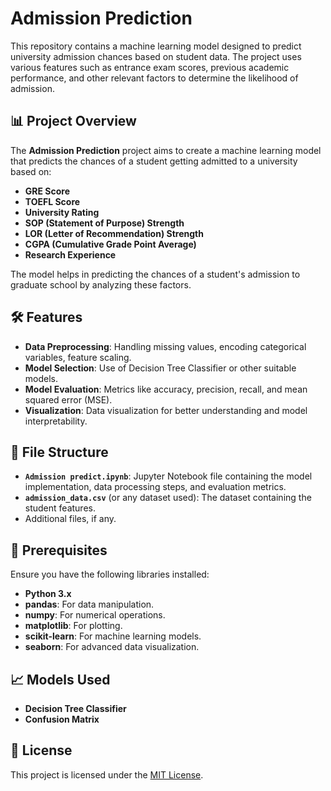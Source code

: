 # Admission Prediction

This repository contains a machine learning model designed to predict university admission chances based on student data. The project uses various features such as entrance exam scores, previous academic performance, and other relevant factors to determine the likelihood of admission.

## 📊 Project Overview

The **Admission Prediction** project aims to create a machine learning model that predicts the chances of a student getting admitted to a university based on:

- **GRE Score**
- **TOEFL Score**
- **University Rating**
- **SOP (Statement of Purpose) Strength**
- **LOR (Letter of Recommendation) Strength**
- **CGPA (Cumulative Grade Point Average)**
- **Research Experience**

The model helps in predicting the chances of a student's admission to graduate school by analyzing these factors.

## 🛠 Features

- **Data Preprocessing**: Handling missing values, encoding categorical variables, feature scaling.
- **Model Selection**: Use of Decision Tree Classifier or other suitable models.
- **Model Evaluation**: Metrics like accuracy, precision, recall, and mean squared error (MSE).
- **Visualization**: Data visualization for better understanding and model interpretability.

## 📁 File Structure

- **`Admission predict.ipynb`**: Jupyter Notebook file containing the model implementation, data processing steps, and evaluation metrics.
- **`admission_data.csv`** (or any dataset used): The dataset containing the student features.
- Additional files, if any.

## 🛑 Prerequisites

Ensure you have the following libraries installed:

- **Python 3.x**
- **pandas**: For data manipulation.
- **numpy**: For numerical operations.
- **matplotlib**: For plotting.
- **scikit-learn**: For machine learning models.
- **seaborn**: For advanced data visualization.

## 📈 Models Used
- **Decision Tree Classifier**
- **Confusion Matrix**

## 📜 License

This project is licensed under the [MIT License](LICENSE).

